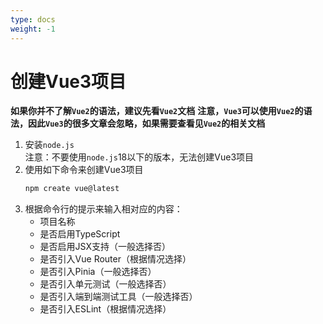 ```yaml
---
type: docs
weight: -1
---
```


# 创建Vue3项目

**如果你并不了解`Vue2`的语法，建议先看`Vue2`文档**
**注意，`Vue3`可以使用`Vue2`的语法，因此`Vue3`的很多文章会忽略，如果需要查看见`Vue2`的相关文档**


1. 安装`node.js`  
   注意：不要使用`node.js`18以下的版本，无法创建Vue3项目
2. 使用如下命令来创建Vue3项目
   ```bash
   npm create vue@latest
   ```
3. 根据命令行的提示来输入相对应的内容：
   - 项目名称
   - 是否启用TypeScript
   - 是否启用JSX支持（一般选择否）
   - 是否引入Vue Router（根据情况选择）
   - 是否引入Pinia（一般选择否）
   - 是否引入单元测试（一般选择否）
   - 是否引入端到端测试工具（一般选择否）
   - 是否引入ESLint（根据情况选择）